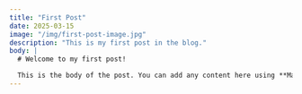 ```yaml
---
title: "First Post"
date: 2025-03-15
image: "/img/first-post-image.jpg"
description: "This is my first post in the blog."
body: |
  # Welcome to my first post!

  This is the body of the post. You can add any content here using **Markdown** syntax.
---
```

